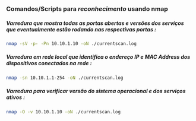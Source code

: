 ### Comandos/Scripts para *reconhecimento* usando nmap



##### Varredura que mostra todas as portas abertas e versões dos serviços que eventualmente estão rodando nas respectivas portas :


```bash
nmap -sV -p- -Pn 10.10.1.10 -oN ./currentscan.log
```

##### Varredura em rede local que identifica o endereço IP e MAC Address dos dispositivos conectados na rede :


```bash
nmap -sn 10.10.1.1-254 -oN ./currentscan.log
```

##### Varredura para verificar versão do sistema operacional e dos serviços ativos :


```bash
nmap -O -v 10.10.1.10 -oN ./currentscan.log
```


